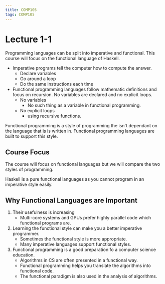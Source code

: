 ```yaml
---
title: COMP105
tags: COMP105
---
```

# Lecture 1-1
Programming languages can be split into imperative and functional. This course will focus on the functional language of Haskell.

* Imperative programs tell the computer how to compute the answer.
	* Declare variables
	* Go around a loop
	* Do the same instructions each time
* Functional programming languages follow mathematic definitions and focus on recursion. No variables are declared and no explicit loops.
	* No variables
		* No such thing as a variable in functional programming.
	* No explicit loops
		* using recursive functions.

Functional programming is a style of programming the isn't dependant on the language that is is written in. Functional programming languages are built to support this style.

## Course Focus

The course will focus on functional languages but we will compare the two styles of programming.

Haskell is a pure functional languages as you cannot program in an imperative style easily.

## Why Functional Languages are Important

1. Their usefulness is increasing
	* Multi-core systems and GPUs prefer highly parallel code which functional programs are.
2. Learning the functional style can make you a better imperative programmer.
	* Sometimes the functional style is more appropriate.
	* Many imperative languages support functional styles.
3. Functional programming is a good preparation fo a computer science education.
	* Algorithms in CS are often presented in a functional way.
	* Functional programming helps you translate the algorithms into functional code.
	* The functional paradigm is also used in the analysis of algorithms.
